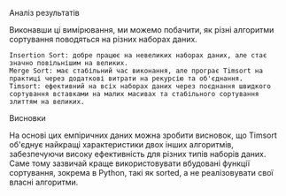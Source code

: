 Аналіз результатів

Виконавши ці вимірювання, ми можемо побачити, як різні алгоритми сортування поводяться на різних наборах даних.

    Insertion Sort: добре працює на невеликих наборах даних, але стає значно повільнішим на великих.
    Merge Sort: має стабільний час виконання, але програє Timsort на практиці через додаткові витрати на рекурсію та об'єднання.
    Timsort: ефективний на всіх наборах даних через поєднання швидкого сортування вставками на малих масивах та стабільного сортування злиттям на великих.

Висновки

На основі цих емпіричних даних можна зробити висновок, що Timsort об'єднує найкращі характеристики двох інших алгоритмів, забезпечуючи високу ефективність для різних типів наборів даних.
Саме тому зазвичай краще використовувати вбудовані функції сортування, зокрема в Python, такі як sorted, а не реалізовувати свої власні алгоритми.